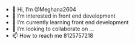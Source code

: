 - 👋 Hi, I’m @Meghana2604
- 👀 I’m interested in front end development 
- 🌱 I’m currently learning front end development 
- 💞️ I’m looking to collaborate on ...
- 📫 How to reach me 8125757218

<!---
Meghana2604/Meghana2604 is a ✨ special ✨ repository because its `README.md` (this file) appears on your GitHub profile.
You can click the Preview link to take a look at your changes.
--->

